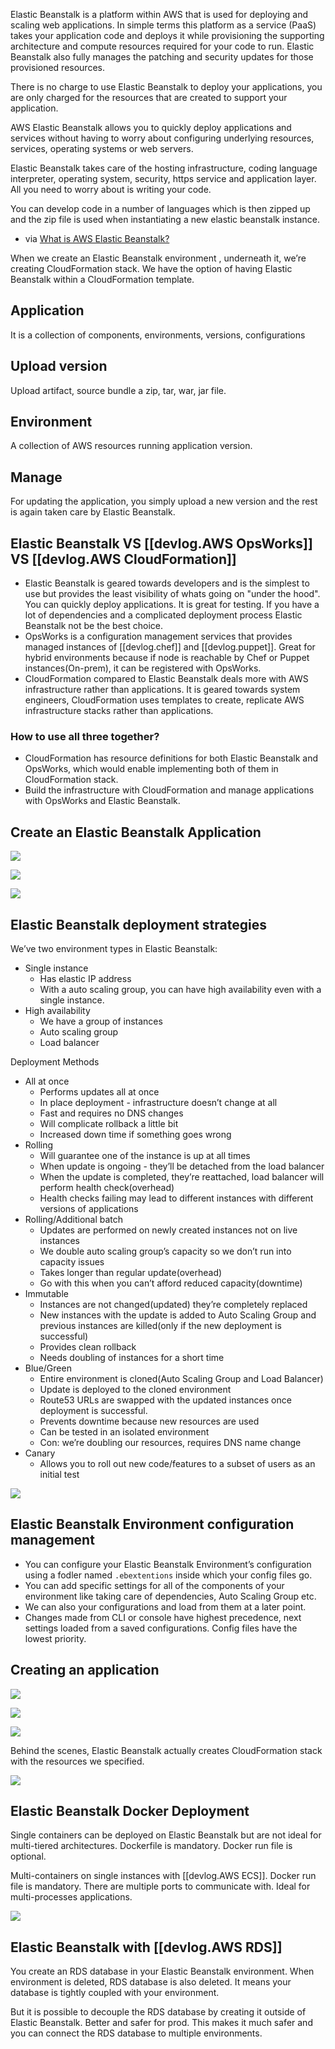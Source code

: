 
Elastic Beanstalk is a platform within AWS that is used for deploying and scaling web applications. In simple terms this platform as a service (PaaS) takes your application code and deploys it while provisioning the supporting architecture and compute resources required for your code to run. Elastic Beanstalk also fully manages the patching and security updates for those provisioned resources.

There is no charge to use Elastic Beanstalk to deploy your applications, you are only charged for the resources that are created to support your application.

AWS Elastic Beanstalk allows you to quickly deploy applications and services without having to worry about configuring underlying resources, services, operating systems or web servers.

Elastic Beanstalk takes care of the hosting infrastructure, coding language interpreter, operating system, security, https service and application layer. All you need to worry about is writing your code.

You can develop code in a number of languages which is then zipped up and the zip file is used when instantiating a new elastic beanstalk instance.

- via [What is AWS Elastic Beanstalk?](https://www.hava.io/blog/what-is-aws-elastic-beanstalk)

When we create an Elastic Beanstalk environment , underneath it, we’re creating CloudFormation stack. We have the option of having Elastic Beanstalk within a CloudFormation template.

## Application

It is a collection of components, environments, versions, configurations

## Upload version

Upload artifact, source bundle a zip, tar, war, jar file.

## Environment

A collection of AWS resources running application version.

## Manage

For updating the application, you simply upload a new version and the rest is again taken care by Elastic Beanstalk.

## Elastic Beanstalk VS [[devlog.AWS OpsWorks]] VS [[devlog.AWS CloudFormation]]

- Elastic Beanstalk is geared towards developers and is the simplest to use but provides the least visibility of whats going on "under the hood". You can quickly deploy applications. It is great for testing. If you have a lot of dependencies and a complicated deployment process Elastic Beanstalk not be the best choice.
- OpsWorks is a configuration management services that provides managed instances of [[devlog.chef]] and [[devlog.puppet]]. Great for hybrid environments because if node is reachable by Chef or Puppet instances(On-prem), it can be registered with OpsWorks.
- CloudFormation compared to Elastic Beanstalk deals more with AWS infrastructure rather than applications. It is geared towards system engineers, CloudFormation uses templates to create, replicate AWS infrastructure stacks rather than applications.

### How to use all three together?

- CloudFormation has resource definitions for both Elastic Beanstalk  and OpsWorks, which would enable implementing both of them in CloudFormation stack.
- Build the infrastructure with CloudFormation and manage applications with OpsWorks and Elastic Beanstalk.


## Create an Elastic Beanstalk Application

![](https://res.cloudinary.com/zubayr/image/upload/v1655629696/wiki/kgz2k1qy0gt3433reler.png)

![](https://res.cloudinary.com/zubayr/image/upload/v1655629915/wiki/qmwmq00kynqimsw13ehu.png)

![](https://res.cloudinary.com/zubayr/image/upload/v1655630013/wiki/nsvk6zntgfhyb3iw4lcm.png)

## Elastic Beanstalk deployment strategies

We’ve two environment types in Elastic Beanstalk:

- Single instance 
	- Has elastic IP address
	- With a auto scaling group, you can have high availability even with a single instance.
- High availability
	- We have a group of instances
	- Auto scaling group
	- Load balancer

Deployment Methods

- All at once
	- Performs updates all at once
	- In place deployment - infrastructure doesn’t change at all
	- Fast and requires no DNS changes 
	- Will complicate rollback a little bit
	- Increased down time if something goes wrong
- Rolling
	- Will guarantee one of the instance is up at all times
	- When update is ongoing - they’ll be detached from the load balancer
	- When the update is completed, they’re reattached, load balancer will perform health check(overhead)
	- Health checks failing may lead to different instances with different versions of applications 
- Rolling/Additional batch
	- Updates are performed on newly created instances not on live instances
	- We double auto scaling group’s capacity so we don’t run into capacity issues
	- Takes longer than regular update(overhead)
	- Go with this when you can’t afford reduced capacity(downtime)
- Immutable
	- Instances are not changed(updated) they’re completely replaced
	- New instances with the update is added to Auto Scaling Group and previous instances are killed(only if the new deployment is successful)
	- Provides clean rollback
	- Needs doubling of instances for a short time
- Blue/Green
	- Entire environment is cloned(Auto Scaling Group and Load Balancer)
	- Update is deployed to the cloned environment 
	- Route53 URLs are swapped with the updated instances once deployment is successful.
	- Prevents downtime because new resources are used
	- Can be tested in an isolated environment 
	- Con: we’re doubling our resources, requires DNS name change
- Canary
	- Allows you to roll out new code/features to a subset of users as an initial test

![](https://res.cloudinary.com/zubayr/image/upload/v1655632839/wiki/xxzvbggiv1zttmngmv42.png)

## Elastic Beanstalk Environment configuration management 

- You can configure your Elastic Beanstalk Environment’s configuration using a fodler named `.ebextentions` inside which your config files go.
- You can add specific settings for all of the components of your environment like taking care of dependencies, Auto Scaling Group etc.
- We can also your configurations and load from them at a later point.
- Changes made from CLI or console have highest precedence, next settings loaded from a saved configurations. Config files have the lowest priority.

## Creating an application

![](https://res.cloudinary.com/zubayr/image/upload/v1655636669/wiki/s6mi2x0zkajvbyouj4f9.png)


![](https://res.cloudinary.com/zubayr/image/upload/v1655636684/wiki/wizxch0khz30rpbrik71.png)

![](https://res.cloudinary.com/zubayr/image/upload/v1655636756/wiki/hh5vkabu8g4ycn1gk48o.png)

Behind the scenes, Elastic Beanstalk actually creates CloudFormation stack with the resources we specified.

![](https://res.cloudinary.com/zubayr/image/upload/v1655636968/wiki/inimde4i38hupldmjkbq.png)



## Elastic Beanstalk Docker Deployment 


Single containers can be deployed on Elastic Beanstalk but are not ideal for multi-tiered architectures. Dockerfile is mandatory. Docker run file is optional.

Multi-containers on single instances with [[devlog.AWS ECS]]. Docker run file is mandatory. There are multiple ports to communicate with. Ideal for multi-processes applications.

![](https://res.cloudinary.com/zubayr/image/upload/v1655652299/wiki/f41dktgd9nrubg6ivlmm.png)

## Elastic Beanstalk with [[devlog.AWS RDS]]

You create an RDS database in your Elastic Beanstalk environment. When environment is deleted, RDS database is also deleted. It means your database is tightly coupled with your environment.

But it is possible to decouple the RDS database by creating it outside of Elastic Beanstalk. Better and safer for prod. This makes it much safer and you can connect the RDS database to multiple environments.